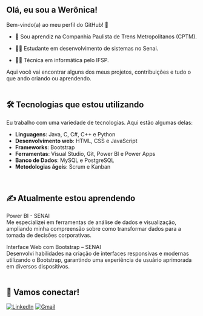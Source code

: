 ## Olá, eu sou a Werônica! 

Bem-vindo(a) ao meu perfil do GitHub! 👋

- 🚋 Sou aprendiz na Companhia Paulista de Trens Metropolitanos (CPTM).

- 👩‍💻 Estudante em desenvolvimento de sistemas no Senai.

- 👩‍🎓 Técnica em informática pelo IFSP.

Aqui você vai encontrar alguns dos meus projetos, contribuições e tudo o que ando 
criando ou aprendendo.
<br>
<br>

## 🛠 Tecnologias que estou utilizando

Eu trabalho com uma variedade de tecnologias. Aqui estão algumas delas:
 - **Linguagens**: Java, C, C#, C++ e Python
 - **Desenvolvimento web**: HTML, CSS e JavaScript
 - **Frameworks**: Bootstrap
 - **Ferramentas**: Visual Studio, Git, Power BI e Power Apps
 - **Banco de Dados**: MySQL e PostgreSQL
 - **Metodologias ágeis**: Scrum e Kanban
<br>

## ✍ Atualmente estou aprendendo

Power BI - SENAI <br>
Me especializei em ferramentas de análise de dados e visualização, ampliando minha compreensão sobre como transformar dados para a tomada de decisões corporativas. 

Interface Web com Bootstrap – SENAI <br>
Desenvolvi habilidades na criação de interfaces responsivas e modernas utilizando o Bootstrap, garantindo uma experiência de usuário aprimorada em diversos dispositivos.
<br>
<br>

## 💬 Vamos conectar!
[![LinkedIn](https://img.shields.io/badge/linkedin-%230077B5.svg?style=for-the-badge&logo=linkedin&logoColor=white)](www.linkedin.com/in/werônicalvesmelo)
[![Gmail](https://img.shields.io/badge/Gmail-D14836?style=for-the-badge&logo=gmail&logoColor=white)](weronicaamelo@gmail.com)
